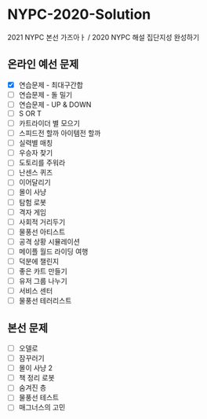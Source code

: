 # NYPC-2020-Solution
2021 NYPC 본선 가즈아ㅏ / 2020 NYPC 해설 집단지성 완성하기

## 온라인 예선 문제

- [X] 연습문제 - 최대구간합
- [ ] 연습문제 - 돌 밀기
- [ ] 연습문제 - UP & DOWN
- [ ] S OR T
- [ ] 카트라이더 별 모으기
- [ ] 스피드전 할까 아이템전 할까
- [ ] 실력별 매칭
- [ ] 우승자 찾기
- [ ] 도토리를 주워라
- [ ] 난센스 퀴즈
- [ ] 이어달리기
- [ ] 몰이 사냥
- [ ] 탐험 로봇
- [ ] 격자 게임
- [ ] 사회적 거리두기
- [ ] 물풍선 아티스트
- [ ] 공격 상황 시뮬레이션
- [ ] 메이플 월드 라이딩 여행
- [ ] 덕분에 챌린지
- [ ] 좋은 카트 만들기
- [ ] 유저 그룹 나누기
- [ ] 서비스 센터
- [ ] 물풍선 테러리스트
## 본선 문제

- [ ] 오델로
- [ ] 잠꾸러기
- [ ] 몰이 사냥 2
- [ ] 책 정리 로봇
- [ ] 숨겨진 층
- [ ] 물풍선 테스트
- [ ] 매그너스의 고민
